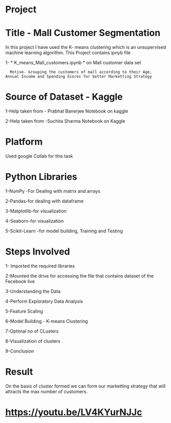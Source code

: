 # Project
# Title - Mall Customer Segmentation 
In this project I have used the K- means clustering which is an unsupervised machine learning algorithm.
This Project contains ipnyb file 

 1- * K_means_Mall_customers.ipynb * on Mall customer data set
 
      Motive- Grouping the customers of mall according to their Age, Annual Income and Spending Scores for better Marketting Strategy

# Source of Dataset - Kaggle
 1-Help taken from - Prabhat Banerjee Notebook on kaggle

 2-Help taken from -Suchita Sharma Notebook on Kaggle

# Platform
 Used google Collab for this task

# Python Libraries
 1-NumPy -For Dealing with matrix and arrays 

 2-Pandas-for dealing with dataframe

 3-Matplotlib-for visualization

 4-Seaborn-for visualization

 5-Scikit-Learn -for model building, Training and Testing

# Steps Involved
 1- Imported the required libraries

 2-Mounted the drive for accessing the file that contains dataset of the Fecebook live 

 3-Understanding the Data 

 4-Perform Exploratory Data Analysis

 5-Feature Scaling

 6-Model Building - K-means Clustering

 7-Optimal no of CLusters

 8-Visualization of clusters 

 9-Conclusion
 
# Result
  On the basis of cluster formed  we can form our marketting strategy that will attracts the max number of customers.
  
  
# https://youtu.be/LV4KYurNJJc

